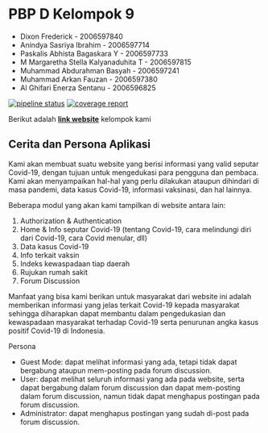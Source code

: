 # PBP D Kelompok 9
- Dixon Frederick - 2006597840
- Anindya Sasriya Ibrahim - 2006597714
- Paskalis Abhista Bagaskara Y - 2006597733
- M Margaretha Stella Kalyanaduhita T - 2006597815
- Muhammad Abdurahman Basyah - 2006597241
- Muhammad Arkan Fauzan - 2006597380
- Al Ghifari Enerza Sentanu - 2006596825


[![pipeline status](https://gitlab.com/muhammad.abdurahman/pbp-tk/badges/master/pipeline.svg)](https://gitlab.com/muhammad.abdurahman/pbp-tk/-/commits/master)
[![coverage report](https://gitlab.com/muhammad.abdurahman/pbp-tk/badges/master/coverage.svg)](https://gitlab.com/muhammad.abdurahman/pbp-tk/-/commits/master)

Berikut adalah **[link website](http://covid-information-app.herokuapp.com/)** kelompok kami

## Cerita dan Persona Aplikasi
Kami akan membuat suatu website yang berisi informasi yang valid seputar Covid-19, dengan tujuan untuk mengedukasi para pengguna dan pembaca. Kami akan menyampaikan hal-hal yang perlu dilakukan ataupun dihindari di masa pandemi, data kasus Covid-19, informasi vaksinasi, dan hal lainnya.

Beberapa modul yang akan kami tampilkan di website antara lain:
1. Authorization & Authentication 
2. Home & Info seputar Covid-19 (tentang Covid-19, cara melindungi diri dari Covid-19, cara Covid menular, dll)
3. Data kasus Covid-19 
4. Info terkait vaksin
5. Indeks kewaspadaan tiap daerah
6. Rujukan rumah sakit
7. Forum Discussion

Manfaat yang bisa kami berikan untuk masyarakat dari website ini adalah memberikan informasi yang jelas terkait Covid-19 kepada masyarakat sehingga diharapkan dapat membantu dalam pengedukasian dan kewaspadaan masyarakat terhadap Covid-19 serta penurunan angka kasus positif Covid-19 di Indonesia.

Persona
- Guest Mode: dapat melihat informasi yang ada, tetapi tidak dapat bergabung ataupun mem-posting pada forum discussion.
- User: dapat melihat seluruh informasi yang ada pada website, serta dapat bergabung dalam forum discussion dan dapat mem-posting dalam forum discussion, namun tidak dapat menghapus postingan pada forum discussion.
- Administrator: dapat menghapus postingan yang sudah di-post pada forum discussion.
